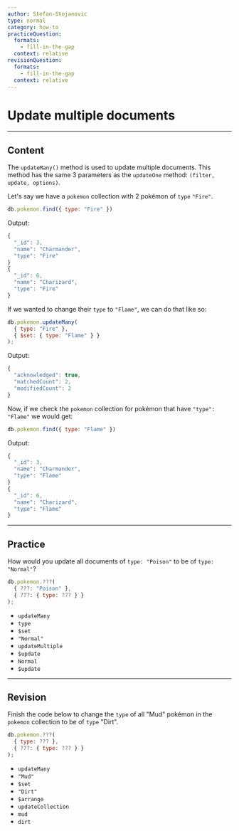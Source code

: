 ```yaml
---
author: Stefan-Stojanovic
type: normal
category: how-to
practiceQuestion:
  formats:
    - fill-in-the-gap
  context: relative
revisionQuestion:
  formats:
    - fill-in-the-gap
  context: relative
---
```


# Update multiple documents


---

## Content

The  `updateMany()` method is used to update multiple documents. This method has the same 3 parameters as the `updateOne` method: `(filter, update, options)`.

Let's say we have a `pokemon` collection with 2 pokémon of `type` `"Fire"`.

```javascript
db.pokemon.find({ type: "Fire" })
```

Output:

```javascript
{
  "_id": 3,
  "name": "Charmander",
  "type": "Fire"
}
{
  "_id": 6,
  "name": "Charizard",
  "type": "Fire"
}
```

If we wanted to change their `type` to `"Flame"`, we can do that like so:

```javascript
db.pokemon.updateMany(
  { type: "Fire" },
  { $set: { type: "Flame" } }
);
```

Output:

```javascript
{
  "acknowledged": true,
  "matchedCount": 2,
  "modifiedCount": 2
}
```

Now, if we check the `pokemon` collection for pokémon that have `"type": "Flame"` we would get:

```javascript
db.pokemon.find({ type: "Flame" })
```

Output:

```javascript
{
  "_id": 3,
  "name": "Charmander",
  "type": "Flame"
}
{
  "_id": 6,
  "name": "Charizard",
  "type": "Flame"
}
```


---

## Practice

How would you update all documents of `type: "Poison"` to be of `type: "Normal"`?

```js
db.pokemon.???(
  { ???: "Poison" },
  { ???: { type: ??? } }
);
```

- `updateMany`
- `type`
- `$set`
- `"Normal"`
- `updateMultiple`
- `$update`
- `Normal`
- `$update`


---

## Revision

Finish the code below to change the `type` of all "Mud" pokémon in the `pokemon` collection to be of `type` "Dirt".

```javascript
db.pokemon.???(
  { type: ??? },
  { ???: { type: ??? } }
);
```

- `updateMany`
- `"Mud"`
- `$set`
- `"Dirt"`
- `$arrange`
- `updateCollection`
- `mud`
- `dirt`
